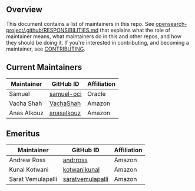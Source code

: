 ## Overview

This document contains a list of maintainers in this repo. See [opensearch-project/.github/RESPONSIBILITIES.md](https://github.com/opensearch-project/.github/blob/main/RESPONSIBILITIES.md#maintainer-responsibilities) that explains what the role of maintainer means, what maintainers do in this and other repos, and how they should be doing it. If you're interested in contributing, and becoming a maintainer, see [CONTRIBUTING](CONTRIBUTING.md).

## Current Maintainers

| Maintainer        | GitHub ID                                               | Affiliation |
|-------------------|---------------------------------------------------------| ----------- |
| Samuel            | [samuel-oci](https://github.com/samuel-oci)             | Oracle      |
| Vacha Shah        | [VachaShah](https://github.com/VachaShah)               | Amazon      |
| Anas Alkouz       | [anasalkouz](https://github.com/anasalkouz)             | Amazon      |

## Emeritus

| Maintainer        | GitHub ID                                               | Affiliation |
|-------------------|---------------------------------------------------------| ----------- |
| Andrew Ross       | [andrross](https://github.com/andrross)                 | Amazon      |
| Kunal Kotwani     | [kotwanikunal](https://github.com/kotwanikunal)         | Amazon      |
| Sarat Vemulapalli | [saratvemulapalli](https://github.com/saratvemulapalli) | Amazon      |
